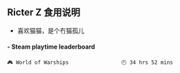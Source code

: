 ## Ricter Z 食用说明
- 喜欢猫猫，是个冇猫孤儿

<!-- steam-box start -->
#### - Steam playtime leaderboard
```text
🎮 World of Warships                 🕘 34 hrs 52 mins
```
<!-- Powered by https://github.com/YouEclipse/steam-box . -->
<!-- steam-box end -->
